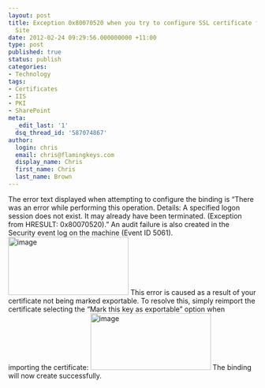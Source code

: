 ```yaml
---
layout: post
title: Exception 0x80070520 when you try to configure SSL certificate for an IIS Web
  Site
date: 2012-02-24 09:29:56.000000000 +11:00
type: post
published: true
status: publish
categories:
- Technology
tags:
- Certificates
- IIS
- PKI
- SharePoint
meta:
  _edit_last: '1'
  dsq_thread_id: '587074867'
author:
  login: chris
  email: chris@flamingkeys.com
  display_name: Chris
  first_name: Chris
  last_name: Brown
---
```

The error text displayed when attempting to configure the binding is “There was an error while performing this operation. Details: A specified logon session does not exist. It may already have been terminated. (Exception from HRESULT: 0x80070520).” An audit failure is also created in the Security event log on the machine (Event ID 5061). 
<a href="https://www.flamingkeys.com/wp-content/uploads/2012/02/image.png"><img style="background-image: none; border-bottom: 0px; border-left: 0px; margin: 0px; padding-left: 0px; padding-right: 0px; display: inline; border-top: 0px; border-right: 0px; padding-top: 0px" title="image" border="0" alt="image" src="{{ site.baseurl }}/assets/image_thumb.png" width="244" height="118" /></a>
This error is caused as a result of your certificate not being marked exportable. To resolve this, simply reimport the certificate selecting the “Mark this key as exportable” option when importing the certificate:
<a href="https://www.flamingkeys.com/wp-content/uploads/2012/02/image1.png"><img style="background-image: none; border-bottom: 0px; border-left: 0px; margin: 0px; padding-left: 0px; padding-right: 0px; display: inline; border-top: 0px; border-right: 0px; padding-top: 0px" title="image" border="0" alt="image" src="{{ site.baseurl }}/assets/image_thumb1.png" width="244" height="115" /></a>
The binding will now create successfully.
